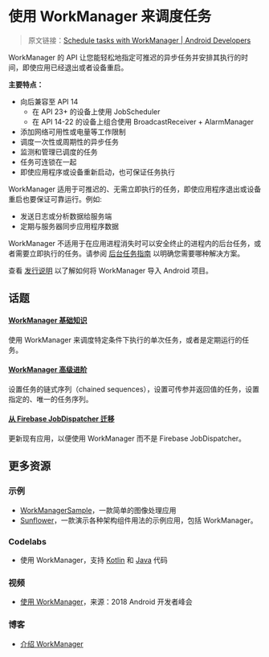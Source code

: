 # 使用 WorkManager 来调度任务
> 原文链接：[Schedule tasks with WorkManager  |  Android Developers](https://developer.android.google.cn/topic/libraries/architecture/workmanager/)

WorkManager 的 API 让您能轻松地指定可推迟的异步任务并安排其执行的时间，即使应用已经退出或者设备重启。

**主要特点：**
- 向后兼容至 API 14
    - 在 API 23+ 的设备上使用 JobScheduler
    - 在 API 14-22 的设备上组合使用 BroadcastReceiver + AlarmManager
- 添加网络可用性或电量等工作限制
- 调度一次性或周期性的异步任务
- 监测和管理已调度的任务
- 任务可连锁在一起
- 即使应用程序或设备重新启动，也可保证任务执行

WorkManager 适用于可推迟的、无需立即执行的任务，即使应用程序退出或设备重启也要保证可靠运行。例如:
- 发送日志或分析数据给服务端
- 定期与服务器同步应用程序数据

WorkManager 不适用于在应用进程消失时可以安全终止的进程内的后台任务，或者需要立即执行的任务。请参阅 [后台任务指南](https://developer.android.google.cn/guide/background/) 以明确您需要哪种解决方案。

查看 [发行说明](https://developer.android.google.cn/jetpack/androidx/releases/work#declaring_dependencies) 以了解如何将 WorkManager 导入 Android 项目。

## 话题

#### [WorkManager 基础知识](https://github.com/Android-Jetpack-Chinese-Translation/android-jetpack-chinese-translation/blob/master/DOCS/B_Guides/3_Core_topics/3_2_Architecture_Components/3_2_10_WorkManager/3_2_10_2_Basics.md)

使用 WorkManager 来调度特定条件下执行的单次任务，或者是定期运行的任务。

#### [WorkManager 高级进阶](https://github.com/Android-Jetpack-Chinese-Translation/android-jetpack-chinese-translation/blob/master/DOCS/B_Guides/3_Core_topics/3_2_Architecture_Components/3_2_10_WorkManager/3_2_10_3_Advanced.md)

设置任务的链式序列（chained sequences），设置可传参并返回值的任务，设置指定的、唯一的任务序列。

#### [从 Firebase JobDispatcher 迁移](https://developer.android.google.cn/topic/libraries/architecture/workmanager/migrating-fb.html)

更新现有应用，以便使用 WorkManager 而不是 Firebase JobDispatcher。

## 更多资源

### 示例

- [WorkManagerSample](https://github.com/googlesamples/android-architecture-components/tree/master/WorkManagerSample)，一款简单的图像处理应用
- [Sunflower](https://github.com/googlesamples/android-sunflower)，一款演示各种架构组件用法的示例应用，包括 WorkManager。

### Codelabs

- 使用 WorkManager，支持 [Kotlin](https://codelabs.developers.google.com/codelabs/android-workmanager-kt/) 和 [Java](https://codelabs.developers.google.com/codelabs/android-workmanager/) 代码

### 视频

- [使用 WorkManager](https://www.youtube.com/watch?v=83a4rYXsDs0)，来源：2018 Android 开发者峰会

### 博客

- [介绍 WorkManager](https://medium.com/androiddevelopers/introducing-workmanager-2083bcfc4712)
